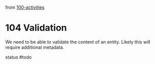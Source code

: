 from [100-activities](activities/100-activities.md)
# 104 Validation
We need to be able to validate the content of an entity. Likely this will require additional metadata.

status #todo